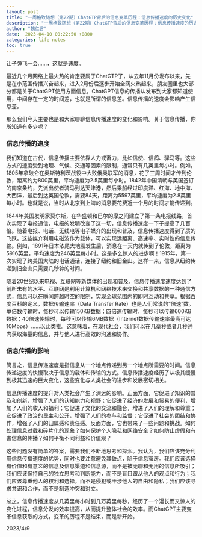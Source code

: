 ```yaml
---
layout: post
title: "一周格致随想（第22期）ChatGTP背后的信息变革历程：信息传播速度的历史变化"
description: "一周格致随想（第22期）ChatGTP背后的信息变革历程：信息传播速度的历史变化"
author: "魏仁言"
date:  2023-04-10 00:22:50 +0800
categories: life notes
toc: true
---
```

让子弹飞一会……，这就是速度。

最近几个月网络上最火热的肯定要属于ChatGTP了，从去年11月份发布以来，先是在小范围传播兴奋起来，进入2月份后逐步开始全网火热起来，朋友圈里也大部分都是关于ChatGPT使用方面信息。ChatGPT信息的传播从发布到大家都知道使用，中间存在一定的时间差，也就是所谓的信息差。信息传播的速度会影响产生信息差。

那么我们今天主要也是和大家聊聊信息传播速度的变化和影响。关于信息传播，你所知道有多少呢？

### 信息传播的速度

我们知道在古代，信息传播主要依靠人力或畜力，比如信使、信鸽、驿马等。这些方式的速度受到地理、气候、交通等因素的限制，通常只有几英里每小时。例如，1805年拿破仑在奥斯特利茨战役中大败俄奥联军的消息，花了三周时间才传到伦敦，距离约为800英里，平均速度为2.5英里每小时。1842年中国清朝与英国签订的南京条约，先派出使者骑马到达天津港，然后乘船经过印度洋、红海、地中海、大西洋，最后到达英国伦敦，需要84天，距离为5597英里，平均速度为2.8英里每小时。也就是说，当时从北京到上海的消息要花费近一个月的时间才能传递到。

1844年美国发明家莫尔斯，在华盛顿和巴尔的摩之间建立了第一条电报线路，首次实现了电报通信，电报的发明改变了这一切，信息传播速度一下子提高了几百倍。随着电报、电话、无线电等电子媒介的出现和普及，信息传播速度得到了质的飞跃。这些媒介利用电磁波作为载体，可以实现远距离、高速率、实时性的信息传输。例如，1891年日本浓尾大地震发生后，消息在一天内就传到了伦敦，距离为5916英里，平均速度为246英里每小时。这是多么惊人的进步啊！1915年，第一次实现了跨美国大陆的电话通话，连接了纽约和旧金山。这样一来，信息从纽约传递到旧金山只需要几秒钟的时间。

随着20世纪以来电视、互联网等新媒体的出现和普及，信息传播速度速度达到了前所未有的水平。互联网是利用计算机和网络技术来交换和共享数据的一种通信方式，信息可以在瞬间跨越时空的限制，实现全球范围内的即时互动和共享。根据百度百科的定义，数据传输速率（Data Transfer Rate）也是人们常说的“倍速”数。单倍数传输时，每秒可以传输150KB数据；四倍速传输时，每秒可以传输600KB数据；40倍速传输时，每秒可以传输6MB数据（Internet数据传输速率最高可达10Mbps）......以此类推。这意味着，在现代社会，我们可以在几毫秒或者几秒钟内获取海量的信息，并与他人进行高效的沟通和协作。

### 信息传播的影响

简言之，信息传递速度是指信息从一个地点传递到另一个地点所需要的时间。信息传递速度的快慢取决于信息的载体和传输的方式。信息传播速度经历了从极其缓慢到极其迅速的巨大变化，这些变化与人类社会的进步和发展密切相关。

信息传播速度的提升对人类社会产生了深远的影响。正面方面，它促进了知识的普及和创新，增强了人们的认知能力和视野；它促进了经济的发展和贸易的便利，增加了人们的收入和福利；它促进了文化的交流和融合，增进了人们的理解和尊重；它促进了政治的民主和公开，增强了人们的参与和监督；它促进了社会的团结和协作，增强了人们的归属感和责任感。反面方面，它也带来了一些问题和挑战。如何处理信息过载和碎片化的现象？如何保护个人隐私和网络安全？如何防止虚假和有害信息的传播？如何平衡不同利益和价值观？

这些问题没有简单的答案，需要我们不断地思考和探索。我认为，我们应该充分利用信息传播速度的优势，同时也要注意避免其缺点，陷于信息茧房。我们应该选择有价值和有意义的信息及信息渠道和信息源，而不是被无聊和无用的信息所吸引；我们应该保持自己的独立思考和判断能力，而不是盲目跟从他人的观点和行为；我们应该尊重他人的权利和选择，而不是侵犯或干涉他人的自由和隐私；我们应该寻求共识和合作，而不是制造冲突和对立。

总之，信息传播速度从几英里每小时到几万英里每秒，经历了一个漫长而又惊人的变化过程，信息分发的效率提高，从而提升整体社会的效率。而ChatGPT主要变革信息获取的方式，变革的历程不是结束，而是新开始。

2023/4/9

